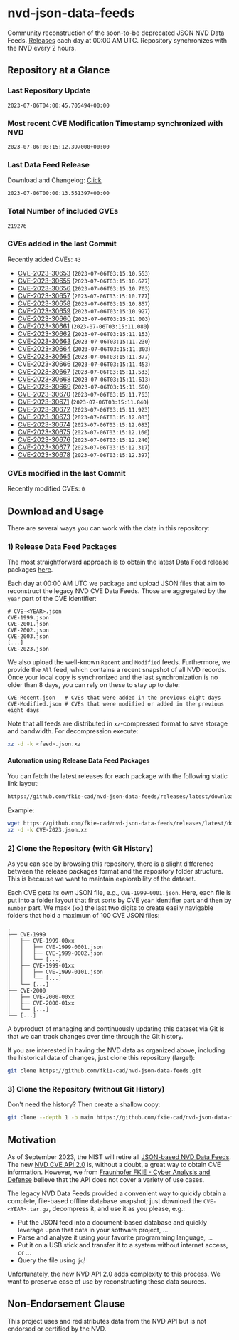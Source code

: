 # nvd-json-data-feeds

Community reconstruction of the soon-to-be deprecated JSON NVD Data Feeds. 
[Releases](https://github.com/fkie-cad/nvd-json-data-feeds/releases/latest) each day at 00:00 AM UTC.
Repository synchronizes with the NVD every 2 hours.

## Repository at a Glance

### Last Repository Update

```plain
2023-07-06T04:00:45.705494+00:00
```

### Most recent CVE Modification Timestamp synchronized with NVD

```plain
2023-07-06T03:15:12.397000+00:00
```

### Last Data Feed Release

Download and Changelog: [Click](https://github.com/fkie-cad/nvd-json-data-feeds/releases/latest)

```plain
2023-07-06T00:00:13.551397+00:00
```

### Total Number of included CVEs

```plain
219276
```

### CVEs added in the last Commit

Recently added CVEs: `43`

* [CVE-2023-30653](CVE-2023/CVE-2023-306xx/CVE-2023-30653.json) (`2023-07-06T03:15:10.553`)
* [CVE-2023-30655](CVE-2023/CVE-2023-306xx/CVE-2023-30655.json) (`2023-07-06T03:15:10.627`)
* [CVE-2023-30656](CVE-2023/CVE-2023-306xx/CVE-2023-30656.json) (`2023-07-06T03:15:10.703`)
* [CVE-2023-30657](CVE-2023/CVE-2023-306xx/CVE-2023-30657.json) (`2023-07-06T03:15:10.777`)
* [CVE-2023-30658](CVE-2023/CVE-2023-306xx/CVE-2023-30658.json) (`2023-07-06T03:15:10.857`)
* [CVE-2023-30659](CVE-2023/CVE-2023-306xx/CVE-2023-30659.json) (`2023-07-06T03:15:10.927`)
* [CVE-2023-30660](CVE-2023/CVE-2023-306xx/CVE-2023-30660.json) (`2023-07-06T03:15:11.003`)
* [CVE-2023-30661](CVE-2023/CVE-2023-306xx/CVE-2023-30661.json) (`2023-07-06T03:15:11.080`)
* [CVE-2023-30662](CVE-2023/CVE-2023-306xx/CVE-2023-30662.json) (`2023-07-06T03:15:11.153`)
* [CVE-2023-30663](CVE-2023/CVE-2023-306xx/CVE-2023-30663.json) (`2023-07-06T03:15:11.230`)
* [CVE-2023-30664](CVE-2023/CVE-2023-306xx/CVE-2023-30664.json) (`2023-07-06T03:15:11.303`)
* [CVE-2023-30665](CVE-2023/CVE-2023-306xx/CVE-2023-30665.json) (`2023-07-06T03:15:11.377`)
* [CVE-2023-30666](CVE-2023/CVE-2023-306xx/CVE-2023-30666.json) (`2023-07-06T03:15:11.453`)
* [CVE-2023-30667](CVE-2023/CVE-2023-306xx/CVE-2023-30667.json) (`2023-07-06T03:15:11.533`)
* [CVE-2023-30668](CVE-2023/CVE-2023-306xx/CVE-2023-30668.json) (`2023-07-06T03:15:11.613`)
* [CVE-2023-30669](CVE-2023/CVE-2023-306xx/CVE-2023-30669.json) (`2023-07-06T03:15:11.690`)
* [CVE-2023-30670](CVE-2023/CVE-2023-306xx/CVE-2023-30670.json) (`2023-07-06T03:15:11.763`)
* [CVE-2023-30671](CVE-2023/CVE-2023-306xx/CVE-2023-30671.json) (`2023-07-06T03:15:11.840`)
* [CVE-2023-30672](CVE-2023/CVE-2023-306xx/CVE-2023-30672.json) (`2023-07-06T03:15:11.923`)
* [CVE-2023-30673](CVE-2023/CVE-2023-306xx/CVE-2023-30673.json) (`2023-07-06T03:15:12.003`)
* [CVE-2023-30674](CVE-2023/CVE-2023-306xx/CVE-2023-30674.json) (`2023-07-06T03:15:12.083`)
* [CVE-2023-30675](CVE-2023/CVE-2023-306xx/CVE-2023-30675.json) (`2023-07-06T03:15:12.160`)
* [CVE-2023-30676](CVE-2023/CVE-2023-306xx/CVE-2023-30676.json) (`2023-07-06T03:15:12.240`)
* [CVE-2023-30677](CVE-2023/CVE-2023-306xx/CVE-2023-30677.json) (`2023-07-06T03:15:12.317`)
* [CVE-2023-30678](CVE-2023/CVE-2023-306xx/CVE-2023-30678.json) (`2023-07-06T03:15:12.397`)


### CVEs modified in the last Commit

Recently modified CVEs: `0`



## Download and Usage

There are several ways you can work with the data in this repository:

### 1) Release Data Feed Packages

The most straightforward approach is to obtain the latest Data Feed release packages [here](https://github.com/fkie-cad/nvd-json-data-feeds/releases/latest).

Each day at 00:00 AM UTC we package and upload JSON files that aim to reconstruct the legacy NVD CVE Data Feeds.
Those are aggregated by the `year` part of the CVE identifier:

```
# CVE-<YEAR>.json
CVE-1999.json
CVE-2001.json
CVE-2002.json
CVE-2003.json
[...]
CVE-2023.json
```

We also upload the well-known `Recent` and `Modified` feeds.
Furthermore, we provide the `All` feed, which contains a recent snapshot of all NVD records.
Once your local copy is synchronized and the last synchronization is no older than 8 days, you can rely on these to stay up to date:

```plain
CVE-Recent.json   # CVEs that were added in the previous eight days
CVE-Modified.json # CVEs that were modified or added in the previous eight days
```

Note that all feeds are distributed in `xz`-compressed format to save storage and bandwidth.
For decompression execute:

```sh
xz -d -k <feed>.json.xz
```


#### Automation using Release Data Feed Packages

You can fetch the latest releases for each package with the following static link layout:

```sh
https://github.com/fkie-cad/nvd-json-data-feeds/releases/latest/download/CVE-<YEAR>.json.xz
```

Example:

```sh
wget https://github.com/fkie-cad/nvd-json-data-feeds/releases/latest/download/CVE-2023.json.xz
xz -d -k CVE-2023.json.xz
```

### 2) Clone the Repository (with Git History)

As you can see by browsing this repository, there is a slight difference between the release packages format and the repository folder structure.
This is because we want to maintain explorability of the dataset.

Each CVE gets its own JSON file, e.g., `CVE-1999-0001.json`.
Here, each file is put into a folder layout that first sorts by CVE `year` identifier part and then by `number` part.
We mask (`xx`) the last two digits to create easily navigable folders that hold a maximum of 100 CVE JSON files:

```plain
.
├── CVE-1999
│   ├── CVE-1999-00xx
│   │   ├── CVE-1999-0001.json
│   │   ├── CVE-1999-0002.json
│   │   └── [...]
│   ├── CVE-1999-01xx
│   │   ├── CVE-1999-0101.json
│   │   └── [...]
│   └── [...]
├── CVE-2000
│   ├── CVE-2000-00xx
│   ├── CVE-2000-01xx
│   └── [...]
└── [...]
```

A byproduct of managing and continuously updating this dataset via Git is that we can track changes over time through the Git history.

If you are interested in having the NVD data as organized above, including the historical data of changes, just clone this repository (large!):

```sh
git clone https://github.com/fkie-cad/nvd-json-data-feeds.git
```

### 3) Clone the Repository (without Git History)

Don't need the history? Then create a shallow copy:

```sh
git clone --depth 1 -b main https://github.com/fkie-cad/nvd-json-data-feeds.git
```

## Motivation

As of September 2023, the NIST will retire all [JSON-based NVD Data Feeds](https://nvd.nist.gov/vuln/data-feeds#divRetirementBanner-1).
The new [NVD CVE API 2.0](https://nvd.nist.gov/developers/vulnerabilities) is, without a doubt, a great way to obtain CVE information.
However, we from [Fraunhofer FKIE - Cyber Analysis and Defense](https://www.fkie.fraunhofer.de/en/departments/cad.html) believe that the API does not cover a variety of use cases.

The legacy NVD Data Feeds provided a convenient way to quickly obtain a complete, file-based offline database snapshot; just download the `CVE-<YEAR>.tar.gz`, decompress it, and use it as you please, e.g.:

* Put the JSON feed into a document-based database and quickly leverage upon that data in your software project, ...
* Parse and analyze it using your favorite programming language, ...
* Put it on a USB stick and transfer it to a system without internet access, or ...
* Query the file using `jq`!

Unfortunately, the new NVD API 2.0 adds complexity to this process.
We want to preserve ease of use by reconstructing these data sources.

## Non-Endorsement Clause

This project uses and redistributes data from the NVD API but is not endorsed or certified by the NVD.